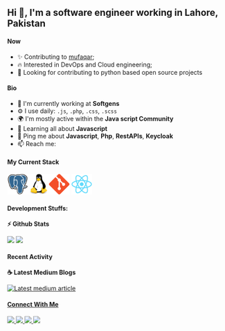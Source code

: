 ## Hi 👋, I'm a software engineer working in Lahore, Pakistan

<p align="left">
  
   <!-- <a href="https://leetcode.com/sudiptob2/">
    <img src="https://cp-logo.vercel.app/leetcode/sudiptob2" alt="Leet code rating" />
  </a>
  <a href="https://codeforces.com/profile/sudipto.me">
    <img src="https://raw.githubusercontent.com/sudiptob2/cf-stats/main/output/rating.svg" alt="Leet code rating" />
  </a>
   -->
  
</p>

#### Now

- ✨ Contributing to [mufaqar](https://github.com/mufaqar);
- :fire: Interested in DevOps and Cloud engineering;
- :calendar: Looking for contributing to python based open source projects 

#### Bio

- 🏢 I'm currently working at **Softgens**
- ⚙️ I use daily: `.js`, `.php`, `.css`, `.scss`
- 🌍 I'm mostly active within the **Java script Community**
- 🌱 Learning all about **Javascript**
- 💬 Ping me about **Javascript**, **Php**, **RestAPIs**, **Keycloak**
- 📫 Reach me:<!-- - [twitter.com/sudiptob2](https://twitter.com/sudiptob2) -->
<!-- - 📝 Checkout my [Resume](files/resume.pdf). -->

#### My Current Stack

<img height="48" src="img/postgresql-original.svg" alt="postgress"><img height="48" src="img/linux-original.svg" alt="linux"><img height="48" src="img/git-original.svg" alt="git"> <img height="48" src="img/react-original.svg" alt="react">

#### Development Stuffs:

<b>⚡ Github Stats</b>
<p float="left">
<img height="180em" src="https://github-readme-stats.vercel.app/api?username=syed-zunair-gillani&show_icons=true&hide_border=true&&count_private=true&include_all_commits=true" /> 
<img height="180em" src="https://github-readme-stats.vercel.app/api/top-langs/?username=syed-zunair-gillani&show_icons=true&hide_border=true&layout=compact&langs_count=8"/>
</p>

<!-- <b>&#128200; Competitive Programming</b>
<p float="left">
<img height="273em" src="https://leetcard.jacoblin.cool/sudiptob2?theme=light&font=Karma&ext=contest" />
<img height="280em" src="https://raw.githubusercontent.com/sudiptob2/cf-stats/main/output/light_card.svg" />
</p> -->

#### Recent Activity

<p><b> &#9749; Latest Medium Blogs</b></p>

<a target="_blank" href="https://medium.com/p/1c776b0f9a6d"><img src="https://miro.medium.com/max/1400/1*5UzV1TfBGccEexsxMcGovg.png" alt="Latest medium article">



#### Connect With Me

<p left="center">
<!-- <a href="https://twitter.com/sudiptob2">
  <img src="https://img.shields.io/badge/twitter-%231DA1F2.svg?&style=for-the-badge&logo=twitter&logoColor=white" height=25>
</a>  -->
<a href="https://www.linkedin.com/in/syed-zunair-gillani-08b9a6175/">
  <img src="https://img.shields.io/badge/linkedin-%230077B5.svg?&style=for-the-badge&logo=linkedin&logoColor=white" height=25>
</a> 
<a href="https://www.facebook.com/syed.zunair.52">
  <img src="https://img.shields.io/badge/Facebook-1877F2?style=for-the-badge&logo=facebook&logoColor=white" height=25>
</a>
<a href="https://medium.com/@zunairgillani54">
  <img src="https://img.shields.io/badge/Medium-12100E?style=for-the-badge&logo=medium&logoColor=white" height=25>
</a>
<a href="mailto:zunairgillani54@gmail.com">
  <img src="	https://img.shields.io/badge/Gmail-D14836?style=for-the-badge&logo=gmail&logoColor=white" height=25>
</a>
</p>
